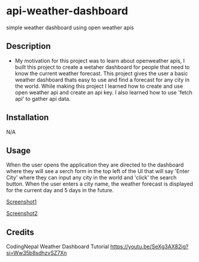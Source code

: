 # api-weather-dashboard
simple weather dashboard using open weather apis

## Description 
- My motivation for this project was to learn about openweather apis, I built this project to create a wetaher dashboard for people that need to know the current weather forecast. This project gives the user a basic weather dashboard thats easy to use and find a forecast for any city in the world. While making this project I learned how to create and use open weather api and create an api key. I also learned how to use 'fetch api' to gather api data.

## Installation
N/A

## Usage
When the user opens the application they are directed to the dashboard where they will see a serch form in the top left of the UI that will say 'Enter City' where they can input any city in the world and 'click' the search button. When the user enters a city name, the weather forecast is displayed for the current day and 5 days in the future.

[Screenshot1](./assets/images/screencapture-file-Users-maxwell-Documents-fullstack-repos-weather-dashboard-index-html-2024-04-11-17_18_36.png)

[Screenshot2](./assets/images/screencapture-file-Users-maxwell-Documents-fullstack-repos-weather-dashboard-index-html-2024-04-11-17_21_10.png)



## Credits

CodingNepal Weather Dashboard Tutorial https://youtu.be/SeXg3AX82ig?si=Ww35b8sdhzvSZ7Xn
